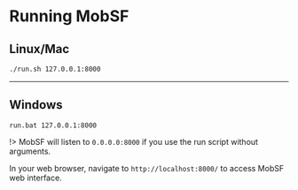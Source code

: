 # Running MobSF

## Linux/Mac
```bash
./run.sh 127.0.0.1:8000
```

***

## Windows

```batch
run.bat 127.0.0.1:8000
``` 

!> MobSF will listen to `0.0.0.0:8000` if you use the run script without arguments.

In your web browser, navigate to `http://localhost:8000/` to access MobSF web interface.
